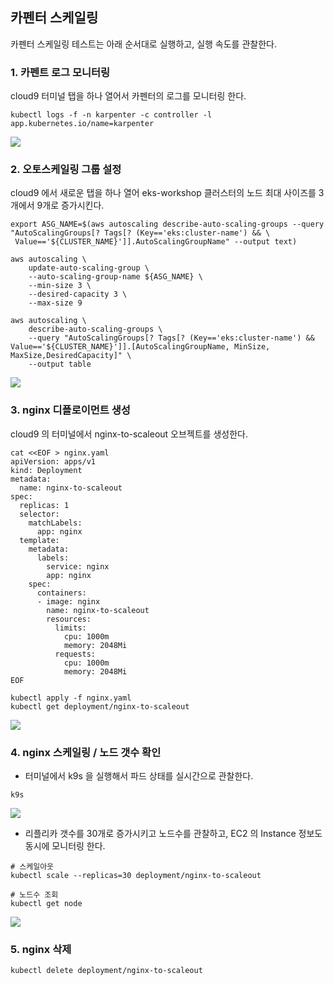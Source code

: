## 카펜터 스케일링 ##

카펜터 스케일링 테스트는 아래 순서대로 실행하고, 실행 속도를 관찰한다. 

### 1. 카펜트 로그 모니터링 ###

cloud9 터미널 탭을 하나 열어서 카펜터의 로그를 모니터링 한다. 
```
kubectl logs -f -n karpenter -c controller -l app.kubernetes.io/name=karpenter
```
![](https://github.com/gnosia93/eks-on-aws/blob/main/images/karpenter-scale-log.png)


### 2. 오토스케일링 그룹 설정 ###

cloud9 에서 새로운 탭을 하나 열어 eks-workshop 클러스터의 노드 최대 사이즈를 3개에서 9개로 증가시킨다. 
```
export ASG_NAME=$(aws autoscaling describe-auto-scaling-groups --query "AutoScalingGroups[? Tags[? (Key=='eks:cluster-name') && \
 Value=='${CLUSTER_NAME}']].AutoScalingGroupName" --output text)
```

```
aws autoscaling \
    update-auto-scaling-group \
    --auto-scaling-group-name ${ASG_NAME} \
    --min-size 3 \
    --desired-capacity 3 \
    --max-size 9
```

```
aws autoscaling \
    describe-auto-scaling-groups \
    --query "AutoScalingGroups[? Tags[? (Key=='eks:cluster-name') && Value=='${CLUSTER_NAME}']].[AutoScalingGroupName, MinSize, MaxSize,DesiredCapacity]" \
    --output table
```

![](https://github.com/gnosia93/eks-on-aws/blob/main/images/karpenter-scale-aws.png)


### 3. nginx 디플로이먼트 생성 ###

cloud9 의 터미널에서 nginx-to-scaleout 오브젝트를 생성한다.  
```
cat <<EOF > nginx.yaml
apiVersion: apps/v1
kind: Deployment
metadata:
  name: nginx-to-scaleout
spec:
  replicas: 1
  selector:
    matchLabels:
      app: nginx
  template:
    metadata:
      labels:
        service: nginx
        app: nginx
    spec:
      containers:
      - image: nginx
        name: nginx-to-scaleout
        resources:
          limits:
            cpu: 1000m
            memory: 2048Mi
          requests:
            cpu: 1000m
            memory: 2048Mi
EOF

kubectl apply -f nginx.yaml
kubectl get deployment/nginx-to-scaleout
```

![](https://github.com/gnosia93/eks-on-aws/blob/main/images/karpenter-scale-deployment.png)



### 4. nginx 스케일링 / 노드 갯수 확인 ###

* 터미널에서 k9s 을 실행해서 파드 상태를 실시간으로 관찰한다.
```
k9s
```
![](https://github.com/gnosia93/eks-on-aws/blob/main/images/karpenter-scale-k9s-2.png)


* 리플리카 갯수를 30개로 증가시키고 노드수를 관찰하고, EC2 의 Instance 정보도 동시에 모니터링 한다.  
```
# 스케일아웃
kubectl scale --replicas=30 deployment/nginx-to-scaleout

# 노드수 조회
kubectl get node
```
![](https://github.com/gnosia93/eks-on-aws/blob/main/images/karpenter-scale-scaleout.png)


### 5. nginx 삭제 ###

```
kubectl delete deployment/nginx-to-scaleout
```





